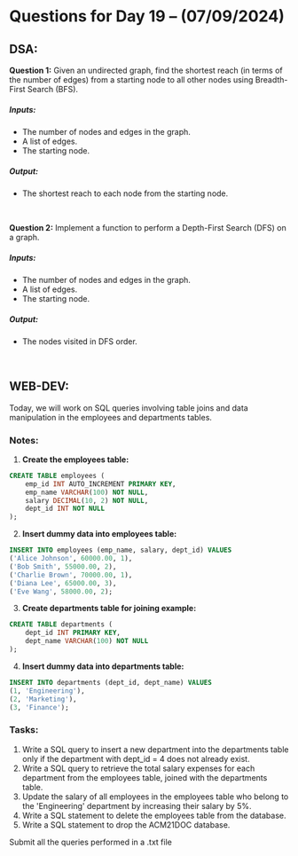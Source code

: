 # Questions for Day 19 – (07/09/2024)
## DSA:
**Question 1:** 
Given an undirected graph, find the shortest reach (in terms of the number of edges) from a starting node to all other nodes using Breadth-First Search (BFS).
##### Inputs:
- The number of nodes and edges in the graph.
- A list of edges.
- The starting node.
##### Output:
- The shortest reach to each node from the starting node.
<br>

**Question 2:** 
Implement a function to perform a Depth-First Search (DFS) on a graph.
##### Inputs:
- The number of nodes and edges in the graph.
- A list of edges.
- The starting node.
##### Output:
- The nodes visited in DFS order.
<br>

## WEB-DEV:
Today, we will work on SQL queries involving table joins and data manipulation in the employees and departments tables.

### Notes:
1. **Create the employees table:**
```sql
CREATE TABLE employees (
    emp_id INT AUTO_INCREMENT PRIMARY KEY,
    emp_name VARCHAR(100) NOT NULL,
    salary DECIMAL(10, 2) NOT NULL,
    dept_id INT NOT NULL
);
```

2. **Insert dummy data into employees table:**
```sql
INSERT INTO employees (emp_name, salary, dept_id) VALUES
('Alice Johnson', 60000.00, 1),
('Bob Smith', 55000.00, 2),
('Charlie Brown', 70000.00, 1),
('Diana Lee', 65000.00, 3),
('Eve Wang', 58000.00, 2);
```

3. **Create departments table for joining example:**
```sql
CREATE TABLE departments (
    dept_id INT PRIMARY KEY,
    dept_name VARCHAR(100) NOT NULL
);
```

4. **Insert dummy data into departments table:**
```sql
INSERT INTO departments (dept_id, dept_name) VALUES
(1, 'Engineering'),
(2, 'Marketing'),
(3, 'Finance');
```

### Tasks:
1. Write a SQL query to insert a new department into the departments table only if the department with dept_id = 4 does not already exist.
2. Write a SQL query to retrieve the total salary expenses for each department from the employees table, joined with the departments table.
3. Update the salary of all employees in the employees table who belong to the 'Engineering' department by increasing their salary by 5%.
4. Write a SQL statement to delete the employees table from the database.
5. Write a SQL statement to drop the ACM21DOC database.

Submit all the queries performed in a .txt file

